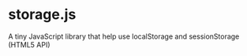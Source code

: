 storage.js
==========

A tiny JavaScript library that help use localStorage and sessionStorage (HTML5 API)